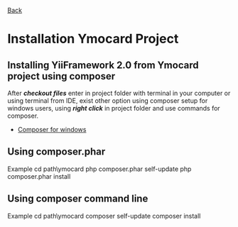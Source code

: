[Back](/docs)

Installation Ymocard Project
===============================

Installing YiiFramework 2.0 from Ymocard project using composer
----------------------------

After ***checkout files*** enter in project folder with terminal in your computer or using terminal from IDE,
exist other option using composer setup for windows users, using ***right click*** in project folder and use commands for composer.

* [Composer for windows](https://getcomposer.org/doc/00-intro.md#installation-windows)

Using composer.phar
-------------------

Example
        cd path\ymocard
        php composer.phar self-update
        php composer.phar install

Using composer command line
---------------------------

Example
        cd path\ymocard
        composer self-update
        composer install

